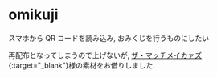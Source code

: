 # omikuji

スマホから QR コードを読み込み, おみくじを行うものにしたい

再配布となってしまうので上げないが, [ザ・マッチメイカァズ](http://osabisi.sakura.ne.jp/m2/){:target="_blank"}様の素材をお借りしました.